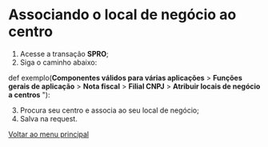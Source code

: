 # Associando o local de negócio ao centro 

1. Acesse a transação **SPRO**;
2. Siga o caminho abaixo:

def exemplo(**Componentes válidos para várias aplicações** > **Funções gerais de aplicação** > **Nota fiscal** > **Filial CNPJ** > **Atribuir locais de negócio a centros** "):

3. Procura seu centro e associa ao seu local de negócio;
4. Salva na request.


[Voltar ao menu principal](./README.md)